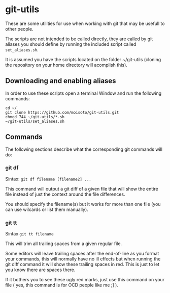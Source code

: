 # git-utils

These are some utilities for use when working with git that may be usefull to other people.

The scripts are not intended to be called directly, they are called by git aliases you should define by running the included script called `set_aliases.sh`.

It is assumed you have the scripts located on the folder ~/git-utils (cloning the repository on your home directory will acomplish this).

## Downloading and enabling aliases

In order to use these scripts open a terminal Window and run the following commands:

```shell
cd ~/
git clone https://github.com/moisoto/git-utils.git
chmod 744 ~/git-utils/*.sh
~/git-utils/set_aliases.sh
```

## Commands

The following sections describe what the corresponding git commands will do:

### git df

Sintax: `git df filename [filename2] ...` 

This command will output a git diff of a given file that will show the entire file instead of just the context around the file differences.

You should specify the filename(s) but it works for more than one file (you can use wilcards or list them manually).

### git tt

Sintax `git tt filename`

This will trim all trailing spaces from a given regular file.

Some editors will leave trailing spaces after the end-of-line as you format your commands, this will normally have no ill effects but when running the git diff command it will show these trailing spaces in red. This is just to let you know there are spaces there.

If it bothers you to see these ugly red marks, just use this command on your file ( yes, this command is for OCD people like me ;] ).
